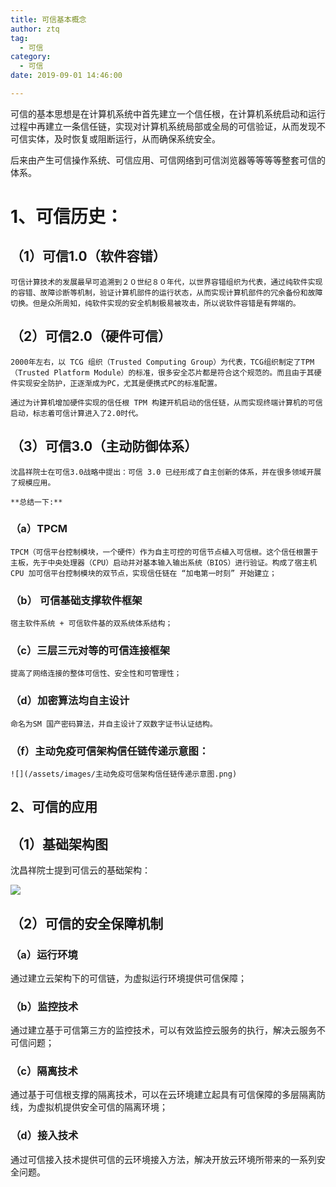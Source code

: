 ```yaml
---
title: 可信基本概念
author: ztq
tag:
  - 可信
category:
  - 可信
date: 2019-09-01 14:46:00

---
```


可信的基本思想是在计算机系统中首先建立一个信任根，在计算机系统启动和运行过程中再建立一条信任链，实现对计算机系统局部或全局的可信验证，从而发现不可信实体，及时恢复或阻断运行，从而确保系统安全。

后来由产生可信操作系统、可信应用、可信网络到可信浏览器等等等等整套可信的体系。

# 1、可信历史：

## （1）可信1.0（软件容错）

	可信计算技术的发展最早可追溯到２０世纪８０年代，以世界容错组织为代表，通过纯软件实现的容错、故障诊断等机制，验证计算机部件的运行状态，从而实现计算机部件的冗余备份和故障切换。但是众所周知，纯软件实现的安全机制极易被攻击，所以说软件容错是有弊端的。

## （2）可信2.0（硬件可信）

	2000年左右，以 TCG 组织（Trusted Computing Group）为代表，TCG组织制定了TPM（Trusted Platform Module）的标准，很多安全芯片都是符合这个规范的。而且由于其硬件实现安全防护，正逐渐成为PC，尤其是便携式PC的标准配置。

	通过为计算机增加硬件实现的信任根 TPM 构建开机启动的信任链，从而实现终端计算机的可信启动，标志着可信计算进入了2.0时代。

## （3）可信3.0（主动防御体系）

	沈昌祥院士在可信3.0战略中提出：可信 3.0 已经形成了自主创新的体系，并在很多领域开展了规模应用。

	**总结一下:**

### 	（a）TPCM

	TPCM（可信平台控制模块，一个硬件）作为自主可控的可信节点植入可信根。这个信任根置于主板，先于中央处理器（CPU）启动并对基本输入输出系统（BIOS）进行验证。构成了宿主机 CPU 加可信平台控制模块的双节点，实现信任链在 “加电第一时刻” 开始建立；

### 	（b） 可信基础支撑软件框架

	宿主软件系统 + 可信软件基的双系统体系结构；

### 	（c）三层三元对等的可信连接框架

	提高了网络连接的整体可信性、安全性和可管理性；

### 	（d）加密算法均自主设计

	命名为SM 国产密码算法，并自主设计了双数字证书认证结构。

### 	（f）主动免疫可信架构信任链传递示意图：

	![](/assets/images/主动免疫可信架构信任链传递示意图.png)

## 2、可信的应用

## （1）基础架构图

沈昌祥院士提到可信云的基础架构：

![](/assets/images/可信在云平台的基础架构.png)

## （2）可信的安全保障机制

### （a）运行环境

通过建立云架构下的可信链，为虚拟运行环境提供可信保障；

### （b）监控技术

通过建立基于可信第三方的监控技术，可以有效监控云服务的执行，解决云服务不可信问题；

### （c）隔离技术

通过基于可信根支撑的隔离技术，可以在云环境建立起具有可信保障的多层隔离防线，为虚拟机提供安全可信的隔离环境；

### （d）接入技术

通过可信接入技术提供可信的云环境接入方法，解决开放云环境所带来的一系列安全问题。

